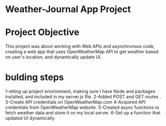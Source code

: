 # Weather-Journal App Project

# Project Objective 
This project was about working with Web APIs and asynchronous code, creating a web app that uses OpenWeatherMap API to get weather based on user's location, and dynamically update UI.




# bulding steps 
1-etting up project environment, making sure I have Node and packages installed, and included in my server.js file.
2-Added POST and GET routes .
3-Create API credentials on OpenWeatherMap.com
4-Acquired API credentials from OpenWeatherMap website.
5-Created async functions to fetch weather data and store it on my local server.
6-Set up a function that updated UI dynamically.